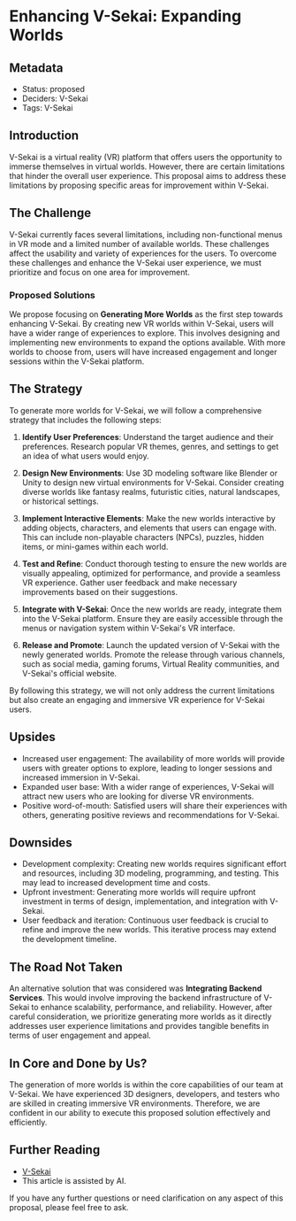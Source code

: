 # Enhancing V-Sekai: Expanding Worlds

## Metadata

- Status: proposed
- Deciders: V-Sekai
- Tags: V-Sekai

## Introduction

V-Sekai is a virtual reality (VR) platform that offers users the opportunity to immerse themselves in virtual worlds. However, there are certain limitations that hinder the overall user experience. This proposal aims to address these limitations by proposing specific areas for improvement within V-Sekai.

## The Challenge

V-Sekai currently faces several limitations, including non-functional menus in VR mode and a limited number of available worlds. These challenges affect the usability and variety of experiences for the users. To overcome these challenges and enhance the V-Sekai user experience, we must prioritize and focus on one area for improvement.

### Proposed Solutions

We propose focusing on **Generating More Worlds** as the first step towards enhancing V-Sekai. By creating new VR worlds within V-Sekai, users will have a wider range of experiences to explore. This involves designing and implementing new environments to expand the options available. With more worlds to choose from, users will have increased engagement and longer sessions within the V-Sekai platform.

## The Strategy

To generate more worlds for V-Sekai, we will follow a comprehensive strategy that includes the following steps:

1. **Identify User Preferences**: Understand the target audience and their preferences. Research popular VR themes, genres, and settings to get an idea of what users would enjoy.

2. **Design New Environments**: Use 3D modeling software like Blender or Unity to design new virtual environments for V-Sekai. Consider creating diverse worlds like fantasy realms, futuristic cities, natural landscapes, or historical settings.

3. **Implement Interactive Elements**: Make the new worlds interactive by adding objects, characters, and elements that users can engage with. This can include non-playable characters (NPCs), puzzles, hidden items, or mini-games within each world.

4. **Test and Refine**: Conduct thorough testing to ensure the new worlds are visually appealing, optimized for performance, and provide a seamless VR experience. Gather user feedback and make necessary improvements based on their suggestions.

5. **Integrate with V-Sekai**: Once the new worlds are ready, integrate them into the V-Sekai platform. Ensure they are easily accessible through the menus or navigation system within V-Sekai's VR interface.

6. **Release and Promote**: Launch the updated version of V-Sekai with the newly generated worlds. Promote the release through various channels, such as social media, gaming forums, Virtual Reality communities, and V-Sekai's official website.

By following this strategy, we will not only address the current limitations but also create an engaging and immersive VR experience for V-Sekai users.

## Upsides

- Increased user engagement: The availability of more worlds will provide users with greater options to explore, leading to longer sessions and increased immersion in V-Sekai.
- Expanded user base: With a wider range of experiences, V-Sekai will attract new users who are looking for diverse VR environments.
- Positive word-of-mouth: Satisfied users will share their experiences with others, generating positive reviews and recommendations for V-Sekai.

## Downsides

- Development complexity: Creating new worlds requires significant effort and resources, including 3D modeling, programming, and testing. This may lead to increased development time and costs.
- Upfront investment: Generating more worlds will require upfront investment in terms of design, implementation, and integration with V-Sekai.
- User feedback and iteration: Continuous user feedback is crucial to refine and improve the new worlds. This iterative process may extend the development timeline.

## The Road Not Taken

An alternative solution that was considered was **Integrating Backend Services**. This would involve improving the backend infrastructure of V-Sekai to enhance scalability, performance, and reliability. However, after careful consideration, we prioritize generating more worlds as it directly addresses user experience limitations and provides tangible benefits in terms of user engagement and appeal.

## In Core and Done by Us?

The generation of more worlds is within the core capabilities of our team at V-Sekai. We have experienced 3D designers, developers, and testers who are skilled in creating immersive VR environments. Therefore, we are confident in our ability to execute this proposed solution effectively and efficiently.

## Further Reading

- [V-Sekai](https://v-sekai.org/)
- This article is assisted by AI.

If you have any further questions or need clarification on any aspect of this proposal, please feel free to ask.
